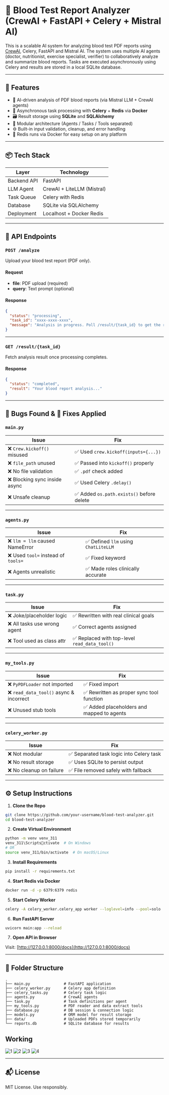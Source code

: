 # 🧪 Blood Test Report Analyzer (CrewAI + FastAPI + Celery + Mistral AI)

This is a scalable AI system for analyzing blood test PDF reports using [CrewAI](https://github.com/joaomdmoura/crewai), Celery, FastAPI and Mistral AI. The system uses multiple AI agents (doctor, nutritionist, exercise specialist, verifier) to collaboratively analyze and summarize blood reports. Tasks are executed asynchronously using Celery and results are stored in a local SQLite database.

---

## 🚀 Features

- 🧠 AI-driven analysis of PDF blood reports (via Mistral LLM + CrewAI agents)
- 🔄 Asynchronous task processing with **Celery** + **Redis** via **Docker**
- 🗃️ Result storage using **SQLite** and **SQLAlchemy**
- 📁 Modular architecture (Agents / Tasks / Tools separated)
- ⚙️ Built-in input validation, cleanup, and error handling
- 🐳 Redis runs via Docker for easy setup on any platform

---

## 📦 Tech Stack

| Layer       | Technology                    |
|------------ |-------------------------------|
| Backend API | FastAPI                        |
| LLM Agent   | CrewAI + LiteLLM (Mistral)     |
| Task Queue  | Celery with Redis              |
| Database    | SQLite via SQLAlchemy          |
| Deployment  | Localhost + Docker Redis       |

---

## 📸 API Endpoints

### `POST /analyze`

Upload your blood test report (PDF only).

#### Request

- **file**: PDF upload (required)
- **query**: Text prompt (optional)

#### Response

```json
{
  "status": "processing",
  "task_id": "xxxx-xxxx-xxxx",
  "message": "Analysis in progress. Poll /result/{task_id} to get the report."
}
```

---

### `GET /result/{task_id}`

Fetch analysis result once processing completes.

#### Response

```json
{
  "status": "completed",
  "result": "Your blood report analysis..."
}
```

---

## 🐛 Bugs Found & 🔧 Fixes Applied

### `main.py`

| Issue                         | Fix                                      |
|------------------------------|------------------------------------------|
| ❌ `Crew.kickoff()` misused   | ✅ Used `crew.kickoff(inputs={...})`     |
| ❌ `file_path` unused         | ✅ Passed into `kickoff()` properly      |
| ❌ No file validation         | ✅ `.pdf` check added                    |
| ❌ Blocking sync inside async | ✅ Used Celery `.delay()`                |
| ❌ Unsafe cleanup             | ✅ Added `os.path.exists()` before delete|

---

### `agents.py`

| Issue                             | Fix                                  |
|----------------------------------|--------------------------------------|
| ❌ `llm = llm` caused NameError   | ✅ Defined `llm` using `ChatLiteLLM` |
| ❌ Used `tool=` instead of `tools=` | ✅ Fixed keyword                    |
| ❌ Agents unrealistic              | ✅ Made roles clinically accurate    |

---

### `task.py`

| Issue                      | Fix                                           |
|---------------------------|-----------------------------------------------|
| ❌ Joke/placeholder logic  | ✅ Rewritten with real clinical goals         |
| ❌ All tasks use wrong agent | ✅ Correct agents assigned                  |
| ❌ Tool used as class attr | ✅ Replaced with top-level `read_data_tool()`|

---

### `my_tools.py`

| Issue                                   | Fix                                      |
|----------------------------------------|------------------------------------------|
| ❌ `PyPDFLoader` not imported           | ✅ Fixed import                           |
| ❌ `read_data_tool()` async & incorrect | ✅ Rewritten as proper sync tool function|
| ❌ Unused stub tools                    | ✅ Added placeholders and mapped to agents|

---

### `celery_worker.py`

| Issue                    | Fix                                       |
|--------------------------|-------------------------------------------|
| ❌ Not modular            | ✅ Separated task logic into Celery task  |
| ❌ No result storage      | ✅ Uses SQLite to persist output          |
| ❌ No cleanup on failure  | ✅ File removed safely with fallback      |

---

## ⚙️ Setup Instructions

1. **Clone the Repo**

```bash
git clone https://github.com/your-username/blood-test-analyzer.git
cd blood-test-analyzer
```

2. **Create Virtual Environment**

```bash
python -m venv venv_311
venv_311\Scriptsctivate  # On Windows
# OR
source venv_311/bin/activate  # On macOS/Linux
```

3. **Install Requirements**

```bash
pip install -r requirements.txt
```

4. **Start Redis via Docker**

```bash
docker run -d -p 6379:6379 redis
```

5. **Start Celery Worker**

```bash
celery -A celery_worker.celery_app worker --loglevel=info --pool=solo
```

6. **Run FastAPI Server**

```bash
uvicorn main:app --reload
```

7. **Open API in Browser**

Visit: [http://127.0.0.1:8000/docs](http://127.0.0.1:8000/docs)

---

## 📁 Folder Structure

```
.
├── main.py               # FastAPI application
├── celery_worker.py      # Celery app definition
├── celery_tasks.py       # Celery task logic
├── agents.py             # CrewAI agents
├── task.py               # Task definitions per agent
├── my_tools.py           # PDF reader and data extract tools
├── database.py           # DB session & connection logic
├── models.py             # ORM model for result storage
├── data/                 # Uploaded PDFs stored temporarily
└── reports.db            # SQLite database for results
```
## Working
![1](https://github.com/user-attachments/assets/464bd7f3-a15b-4ca7-8142-a07ecccefb63)
![2](https://github.com/user-attachments/assets/025ce58c-4859-4f5c-94dc-a9999aaf9954)
![3](https://github.com/user-attachments/assets/af82f90c-5c72-42f8-a675-0acc8ab69042)
![4](https://github.com/user-attachments/assets/f120e820-0418-42fc-b5e9-3f3e12d6a2f6)

---

## 📬 License

MIT License. Use responsibly.
